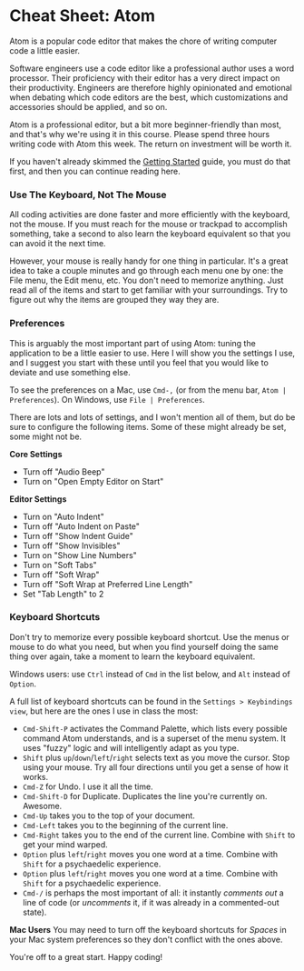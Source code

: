 # Cheat Sheet: Atom

Atom is a popular code editor that makes the chore of writing computer code a little easier.

Software engineers use a code editor like a professional author uses a word processor. Their proficiency with their editor has a very direct impact on their productivity.  Engineers are therefore highly opinionated and emotional when debating which code editors are the best, which customizations and accessories should be applied, and so on.

Atom is a professional editor, but a bit more beginner-friendly than most, and that's why we're using it in this course.  Please spend three hours writing code with Atom this week.  The return on investment will be worth it.

If you haven't already skimmed the [Getting Started](https://atom.io/docs/v1.3.2/getting-started-atom-basics) guide, you must do that first, and then you can continue reading here.

### Use The Keyboard, Not The Mouse

All coding activities are done faster and more efficiently with the keyboard, not the mouse.  If you must reach for the mouse or trackpad to accomplish something, take a second to also learn the keyboard equivalent so that you can avoid it the next time.

However, your mouse is really handy for one thing in particular.  It's a great idea to take a couple minutes and go through each menu one by one: the File menu, the Edit menu, etc.  You don't need to memorize anything. Just read all of the items and start to get familiar with your surroundings.  Try to figure out why the items are grouped they way they are.

### Preferences

This is arguably the most important part of using Atom: tuning the application to be a little easier to use.  Here I will show you the settings I use, and I suggest you start with these until you feel that you would like to deviate and use something else.

To see the preferences on a Mac, use `Cmd-,` (or from the menu bar, `Atom | Preferences`).  On Windows, use `File | Preferences`.

There are lots and lots of settings, and I won't mention all of them, but do be sure to configure the following items.  Some of these might already be set, some might not be.

**Core Settings**

* Turn off "Audio Beep"
* Turn on "Open Empty Editor on Start"

**Editor Settings**

* Turn on "Auto Indent"
* Turn off "Auto Indent on Paste"
* Turn off "Show Indent Guide"
* Turn off "Show Invisibles"
* Turn on "Show Line Numbers"
* Turn on "Soft Tabs"
* Turn off "Soft Wrap"
* Turn off "Soft Wrap at Preferred Line Length"
* Set "Tab Length" to 2


### Keyboard Shortcuts

Don't try to memorize every possible keyboard shortcut.  Use the menus or mouse to do what you need, but when you find yourself doing the same thing over again, take a moment to learn the keyboard equivalent.

Windows users: use `Ctrl` instead of `Cmd` in the list below, and `Alt` instead of `Option`.

A full list of keyboard shortcuts can be found in the `Settings > Keybindings view`, but here are the ones I use in class the most:

* `Cmd-Shift-P` activates the Command Palette, which lists every possible command Atom understands, and is a superset of the menu system.  It uses "fuzzy" logic and will intelligently adapt as you type.
* `Shift` plus `up`/`down`/`left`/`right` selects text as you move the cursor.  Stop using your mouse.  Try all four directions until you get a sense of how it works.
* `Cmd-Z` for Undo.  I use it all the time.
* `Cmd-Shift-D` for Duplicate.  Duplicates the line you're currently on. Awesome.
* `Cmd-Up` takes you to the top of your document.
* `Cmd-Left` takes you to the beginning of the current line.
* `Cmd-Right` takes you to the end of the current line. Combine with `Shift` to get your mind warped.
* `Option` plus `left`/`right` moves you one word at a time.  Combine with `Shift` for a psychaedelic experience.
* `Option` plus `left`/`right` moves you one word at a time.  Combine with `Shift` for a psychaedelic experience.
* `Cmd-/` is perhaps the most important of all: it instantly _comments out_ a line of code (or _uncomments_ it, if it was already in a commented-out state).

**Mac Users** You may need to turn off the keyboard shortcuts for _Spaces_ in your Mac system preferences so they don't conflict with the ones above.

You're off to a great start.  Happy coding!
